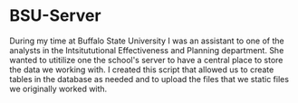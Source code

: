 # BSU-Server

During my time at Buffalo State University I was an assistant to one of the analysts in the Intsitututional Effectiveness and Planning department. She wanted to utitilize one the school's server to have a central place to store the data we working with. I created this script that allowed us to create tables in the database as needed and to upload the files that we static files we originally worked with. 
